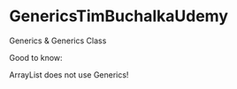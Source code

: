 # GenericsTimBuchalkaUdemy
Generics &amp; Generics Class

Good to know: 

ArrayList does not use Generics! 

